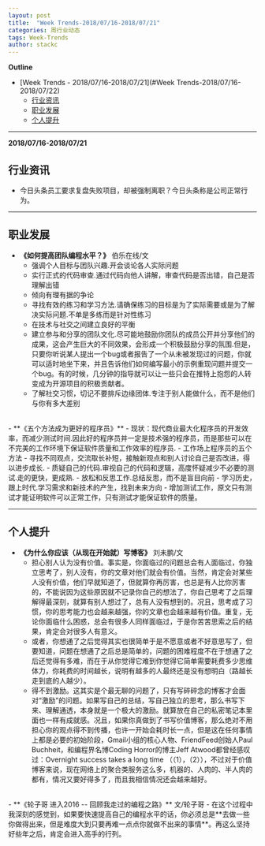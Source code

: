 ```yaml
---
layout: post
title:  "Week Trends-2018/07/16-2018/07/21"
categories: 周行业动态
tags: Week-Trends
author: stackc
---
```





**Outline**
- [Week Trends - 2018/07/16-2018/07/21](#Week Trends-2018/07/16-2018/07/22)
	- [行业资讯](#行业资讯)
	- [职业发展](#职业发展)
	- [个人提升](个人提升)




---


**2018/07/16-2018/07/21**

## 行业资讯

- 今日头条员工要求复盘失败项目，却被强制离职？今日头条称是公司正常行为。

---

## 职业发展

- **《如何提高团队编程水平？》** 伯乐在线/文
    - 强调个人目标与团队兴趣.开会谈论各人实际问题
    - 实行正式的代码审查.通过代码向他人讲解，审查代码是否出错，自己是否理解出错
    - 倾向有理有据的争论
    - 寻找有效的练习和学习方法.请确保练习的目标是为了实际需要或是为了解决实际问题.不单是多练而是针对性练习
    - 在技术与社交之间建立良好的平衡
    - 建立参与和分享的团队文化.尽可能地鼓励你团队的成员公开并分享他们的成果，这会产生巨大的不同效果，会形成一个积极鼓励分享的氛围.但是，只要你听说某人提出一个bug或者报告了一个从未被发现过的问题，你就可以适时地坐下来，并且告诉他们如何编写最小的示例重现问题并提交一个bug。有的时候，几分钟的指导就可以让一些只会在推特上抱怨的人转变成为开源项目的积极贡献者。
    - 了解社交习惯，切记不要排斥边缘团体.专注于别人能做什么，而不是他们与你有多大差别
<br/>
- **《五个方法成为更好的程序员》**
    - 现状：现代商业最大化程序员的开发效率，而减少测试时间.因此好的程序员并一定是技术强的程序员，而是那些可以在不完美的工作环境下保证软件质量和工作效率的程序员.
    - 工作场上程序员的五个方法
    - 寻找不同观点，交流取长补短，接触新观点和别人讨论自己是否改进，得以进步成长.
    - 质疑自己的代码.审视自己的代码和逻辑，高度怀疑减少不必要的测试.走的更快，更成熟.
    - 放松和反思工作.总结反思，而不是盲目向前
    - 学习历史，跟上时代.学习需求和新技术的产生，找到未来方向
    - 增加测试工作，原文只有测试才能证明软件可以正常工作，只有测试才能保证软件的质量。

---

## 个人提升

- **《为什么你应该（从现在开始就）写博客》** 刘未鹏/文
    - 担心别人认为没有价值。事实是，你面临过的问题总会有人面临过，你独立思考了，别人没有，你的文章对他们就会有价值。当然，肯定会对某些人没有价值，他们早就知道了，但就算你再厉害，也总是有人比你厉害的，不能说因为这些原因就不记录你自己的想法了，你自己思考了之后理解得最深刻，就算有别人想过了，总有人没有想到的。况且，思考成了习惯，你的思考能力也会越来越强，你的文章也会越来越有价值。重复，无论你面临什么困惑，总会有很多人同样面临过，于是你苦苦思索之后的结果，肯定会对很多人有意义。
    - 或者，你想通了之后觉得其实也很简单于是不愿意或者不好意思写了，但要知道，问题在想通了之后总是简单的，问题的困难程度不在于想通了之后还觉得有多难，而在于从你觉得它难到你觉得它简单需要耗费多少思维体力，你耗费的时间越长，说明有越多的人最终还是没有想明白（路越长走到底的人越少）。
    - 得不到激励。这其实是个最无聊的问题了，只有写碎碎念的博客才会面对“激励”的问题。如果写自己的总结，写自己独立的思考，那么书写下来、理解通透，本身就是一个极大的激励。就算放在自己的私密笔记本里面也一样有成就感。况且，如果你真做到了书写价值博客，那么绝对不用担心你的观点得不到传播，也许一开始会耗时长一点，但是这在任何事情上都是必要的初始阶段，Gmail小组的核心人物、FriendFeed创始人Paul Buchheit，和编程界名博Coding Horror的博主Jeff Atwood都曾经感叹过：Overnight success takes a long time （（1），（2）），不过对于价值博客来说，现在网络上的聚合类服务这么多，机器的、人肉的、半人肉的都有，情况又要好得多了，而且我相信情况还会越来越好。
<br/>
- **《轮子哥 进入2016 -- 回顾我走过的编程之路》** 文/轮子哥
    - 在这个过程中我深刻的感觉到，如果要快速提高自己的编程水平的话，你必须总是**去做一些你做得出来，但是难度大到只要再难一点点你就做不出来的事情**。再这么坚持好些年之后，肯定会进入高手的行列。
